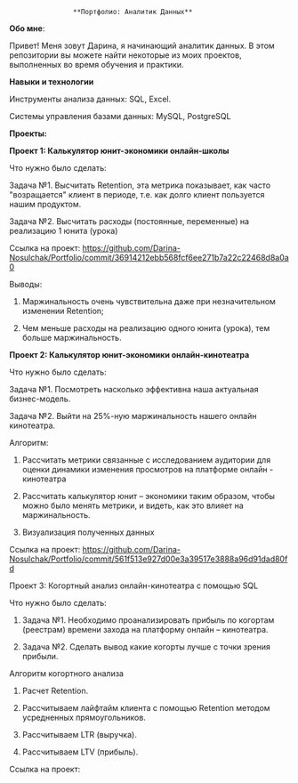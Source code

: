                     **Портфолио: Аналитик Данных**
**Обо мне**:

Привет! Меня зовут Дарина, я начинающий аналитик данных. В этом репозитории вы можете найти некоторые из моих проектов, выполненных во время обучения и практики.

**Навыки и технологии**

Инструменты анализа данных: SQL, Excel.

Системы управления базами данных: MySQL, PostgreSQL

**Проекты:**

**Проект 1: Калькулятор юнит-экономики онлайн-школы**

Что нужно было сделать:

Задача №1. Высчитать Retention, эта метрика показывает, как часто "возращается" клиент в периоде, т.е. как долго клиент пользуется нашим продуктом.

Задача №2. Высчитать расходы (постоянные, переменные) на реализацию 1 юнита (урока)

Ссылка на проект: https://github.com/Darina-Nosulchak/Portfolio/commit/36914212ebb568fcf6ee271b7a22c22468d8a0a0

Выводы:

1.	Маржинальность очень чувствительна даже при незначительном изменении Retention;

2.	Чем меньше расходы на реализацию одного юнита (урока), тем больше маржинальность.

**Проект 2: Калькулятор юнит-экономики онлайн-кинотеатра**

Что нужно было сделать:

Задача №1.  Посмотреть насколько эффективна наша актуальная бизнес-модель.

Задача №2. Выйти на 25%-ную маржинальность нашего онлайн кинотеатра.

Алгоритм: 

1.	Рассчитать метрики связанные с исследованием аудитории для оценки динамики изменения просмотров на платформе онлайн - кинотеатра

2.	Рассчитать калькулятор юнит – экономики таким образом, чтобы можно было менять метрики, и видеть, как это влияет на маржинальность.

3.	Визуализация полученных данных

Ссылка на проект: https://github.com/Darina-Nosulchak/Portfolio/commit/561f513e927d00e3a39517e3888a96d91dad80fd

Проект 3: Когортный анализ онлайн-кинотеатра с помощью SQL

Что нужно было сделать:

1.	Задача №1.  Необходимо проанализировать прибыль по когортам (реестрам) времени захода на платформу онлайн – кинотеатра.

2.	Задача №2. Сделать вывод какие когорты лучше с точки зрения прибыли.

Алгоритм когортного анализа

1.	Расчет Retention.

2.	Рассчитываем лайфтайм клиента с помощью Retention методом усредненных прямоугольников.

3.	Рассчитываем LTR (выручка).

4.	Рассчитываем LTV (прибыль).

Ссылка на проект:
